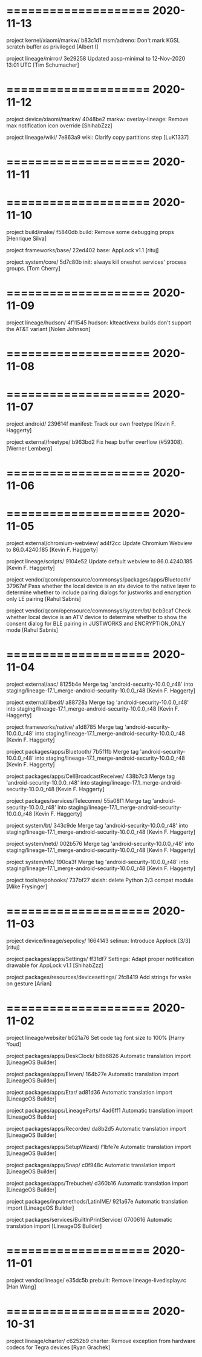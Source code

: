 ====================
     2020-11-13    
====================

project kernel/xiaomi/markw/
b83c1d1  msm/adreno: Don't mark KGSL scratch buffer as privileged  [Albert I]

project lineage/mirror/
3e29258  Updated aosp-minimal to 12-Nov-2020 13:01 UTC  [Tim Schumacher]

====================
     2020-11-12    
====================

project device/xiaomi/markw/
4048be2  markw: overlay-lineage: Remove max notification icon override  [ShihabZzz]

project lineage/wiki/
7e863a9  wiki: Clarify copy partitions step  [LuK1337]

====================
     2020-11-11    
====================

====================
     2020-11-10    
====================

project build/make/
f5840db  build: Remove some debugging props  [Henrique Silva]

project frameworks/base/
22ed402  base: AppLock v1.1  [rituj]

project system/core/
5d7c80b  init: always kill oneshot services' process groups.  [Tom Cherry]

====================
     2020-11-09    
====================

project lineage/hudson/
4f11545  hudson: klteactivexx builds don't support the AT&T variant  [Nolen Johnson]

====================
     2020-11-08    
====================

====================
     2020-11-07    
====================
project android/
239614f  manifest: Track our own freetype  [Kevin F. Haggerty]

project external/freetype/
b963bd2  Fix heap buffer overflow (#59308).  [Werner Lemberg]

====================
     2020-11-06    
====================

====================
     2020-11-05    
====================

project external/chromium-webview/
ad4f2cc  Update Chromium Webview to 86.0.4240.185  [Kevin F. Haggerty]

project lineage/scripts/
9104e52  Update default webview to 86.0.4240.185  [Kevin F. Haggerty]

project vendor/qcom/opensource/commonsys/packages/apps/Bluetooth/
37967af  Pass whether the local device is an atv device to the native layer to determine whether to include pairing dialogs for justworks and encryption only LE pairing  [Rahul Sabnis]

project vendor/qcom/opensource/commonsys/system/bt/
bcb3caf  Check whether local device is an ATV device to determine whether to show the consent dialog for BLE pairing in JUSTWORKS and ENCRYPTION_ONLY mode  [Rahul Sabnis]

====================
     2020-11-04    
====================

project external/aac/
8125b4e  Merge tag 'android-security-10.0.0_r48' into staging/lineage-17.1_merge-android-security-10.0.0_r48  [Kevin F. Haggerty]

project external/libexif/
a88728a  Merge tag 'android-security-10.0.0_r48' into staging/lineage-17.1_merge-android-security-10.0.0_r48  [Kevin F. Haggerty]

project frameworks/native/
a1d8785  Merge tag 'android-security-10.0.0_r48' into staging/lineage-17.1_merge-android-security-10.0.0_r48  [Kevin F. Haggerty]

project packages/apps/Bluetooth/
7b5f1fb  Merge tag 'android-security-10.0.0_r48' into staging/lineage-17.1_merge-android-security-10.0.0_r48  [Kevin F. Haggerty]

project packages/apps/CellBroadcastReceiver/
438b7c3  Merge tag 'android-security-10.0.0_r48' into staging/lineage-17.1_merge-android-security-10.0.0_r48  [Kevin F. Haggerty]

project packages/services/Telecomm/
55a08f1  Merge tag 'android-security-10.0.0_r48' into staging/lineage-17.1_merge-android-security-10.0.0_r48  [Kevin F. Haggerty]

project system/bt/
343c9de  Merge tag 'android-security-10.0.0_r48' into staging/lineage-17.1_merge-android-security-10.0.0_r48  [Kevin F. Haggerty]

project system/netd/
002b576  Merge tag 'android-security-10.0.0_r48' into staging/lineage-17.1_merge-android-security-10.0.0_r48  [Kevin F. Haggerty]

project system/nfc/
190ca3f  Merge tag 'android-security-10.0.0_r48' into staging/lineage-17.1_merge-android-security-10.0.0_r48  [Kevin F. Haggerty]

project tools/repohooks/
737bf27  sixish: delete Python 2/3 compat module  [Mike Frysinger]

====================
     2020-11-03    
====================

project device/lineage/sepolicy/
1664143  selinux: Introduce Applock [3/3]  [rituj]

project packages/apps/Settings/
ff31df7  Settings: Adapt proper notification drawable for AppLock v1.1  [ShihabZzz]

project packages/resources/devicesettings/
2fc8419  Add strings for wake on gesture  [Arian]

====================
     2020-11-02    
====================

project lineage/website/
b021a76  Set code tag font size to 100%  [Harry Youd]

project packages/apps/DeskClock/
b8b6826  Automatic translation import  [LineageOS Builder]

project packages/apps/Eleven/
164b27e  Automatic translation import  [LineageOS Builder]

project packages/apps/Etar/
ad81d36  Automatic translation import  [LineageOS Builder]

project packages/apps/LineageParts/
4ad6ff1  Automatic translation import  [LineageOS Builder]

project packages/apps/Recorder/
da8b2d5  Automatic translation import  [LineageOS Builder]

project packages/apps/SetupWizard/
f1bfe7e  Automatic translation import  [LineageOS Builder]

project packages/apps/Snap/
c0f948c  Automatic translation import  [LineageOS Builder]

project packages/apps/Trebuchet/
d360b16  Automatic translation import  [LineageOS Builder]

project packages/inputmethods/LatinIME/
921a67e  Automatic translation import  [LineageOS Builder]

project packages/services/BuiltInPrintService/
0700616  Automatic translation import  [LineageOS Builder]

====================
     2020-11-01    
====================

project vendor/lineage/
e35dc5b  prebuilt: Remove lineage-livedisplay.rc  [Han Wang]

====================
     2020-10-31    
====================

project lineage/charter/
c6252b9  charter: Remove exception from hardware codecs for Tegra devices  [Ryan Grachek]

